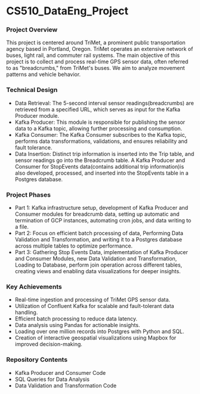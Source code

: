 # CS510_DataEng_Project

### Project Overview
This project is centered around TriMet, a prominent public transportation agency based in Portland, Oregon. TriMet operates an extensive network of buses, light rail, and commuter rail systems. The main objective of this project is to collect and process real-time GPS sensor data, often referred to as "breadcrumbs," from TriMet's buses. We aim to analyze movement patterns and vehicle behavior.

### Technical Design
* Data Retrieval: The 5-second interval sensor readings(breadcrumbs) are retrieved from a specified URL, which serves as input for the Kafka Producer module.  
* Kafka Producer: This module is responsible for publishing the sensor data to a Kafka topic, allowing further processing and consumption.  
* Kafka Consumer: The Kafka Consumer subscribes to the Kafka topic, performs data transformations, validations, and ensures reliability and fault tolerance.  
* Data Insertion: Distinct trip information is inserted into the Trip table, and sensor readings go into the Breadcrumb table. A Kafka Producer and Consumer for StopEvents data(contains additional trip information)is also developed, processed, and inserted into the StopEvents table in a Postgres database.  

### Project Phases
* Part 1: Kafka infrastructure setup, development of Kafka Producer and Consumer modules for breadcrumb data, setting up automatic  and termination of GCP instances, automating cron jobs, and data writing to a file.  
* Part 2: Focus on efficient batch processing of data, Performing Data Validation and Transformation, and writing it to a Postgres database across multiple tables to optimize performance.  
* Part 3: Gathering Stop Events Data, implementation of Kafka Producer and Consumer Modules, new Data Validation and Transformation, Loading to Database, perform join operation across different tables, creating views and enabling data visualizations for deeper insights.  

### Key Achievements
* Real-time ingestion and processing of TriMet GPS sensor data.
* Utilization of Confluent Kafka for scalable and fault-tolerant data handling.
* Efficient batch processing to reduce data latency.
* Data analysis using Pandas for actionable insights.
* Loading over one million records into Postgres with Python and SQL.
* Creation of interactive geospatial visualizations using Mapbox for improved decision-making.

### Repository Contents
* Kafka Producer and Consumer Code  
* SQL Queries for Data Analysis  
* Data Validation and Transformation Code  
